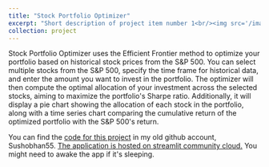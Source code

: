 ```yaml
---
title: "Stock Portfolio Optimizer"
excerpt: "Short description of project item number 1<br/><img src='/images/project-1.png'>"
collection: project
---
```


Stock Portfolio Optimizer uses the Efficient Frontier method to optimize your portfolio based on historical stock prices from the S&P 500. You can select multiple stocks from the S&P 500, specify the time frame for historical data, and enter the amount you want to invest in the portfolio. The optimizer will then compute the optimal allocation of your investment across the selected stocks, aiming to maximize the portfolio's Sharpe ratio. Additionally, it will display a pie chart showing the allocation of each stock in the portfolio, along with a time series chart comparing the cumulative return of the optimized portfolio with the S&P 500's return. 

You can find the [code for this project](https://github.com/Sushobhan55/PortfolioOptimizerApp/tree/main) in my old github account, Sushobhan55. [The application is hosted on streamlit community cloud.](https://stockportfoliooptimizer.streamlit.app) You might need to awake the app if it's sleeping.
